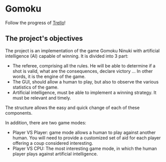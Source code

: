 # Gomoku
Follow the progress of [Trello](https://trello.com/b/e5nu9jE7)!

## The project's objectives
The project is an implementation of the game Gomoku Ninuki with artificial intelligence (AI) capable of winning.
It is divided into 3 part:
+ The referee, comprising all the rules. He will be able to determine if a shot is valid, what are the consequences, declare victory ... In other words, it is the engine of the game.
+ The GUI, should allow a human to play, but also to observe the various statistics of the game.
+ Artificial intelligence, must be able to implement a winning strategy. It must be relevant and timely.

The structure allows the easy and quick change of each of these components.

In addition, there are two game modes:
+ Player VS Player: game mode allows a human to play against another human. You will need to provide a customized set of aid for each player offering a coup considered interesting.
+ Player VS CPU: The most interesting game mode, in which the human player plays against artificial intelligence.
